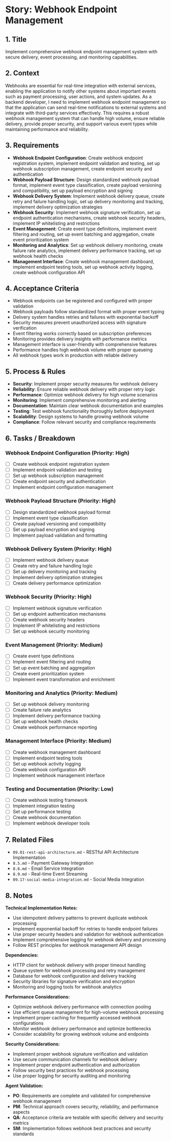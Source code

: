 # Story: Webhook Endpoint Management

## 1. Title
Implement comprehensive webhook endpoint management system with secure delivery, event processing, and monitoring capabilities.

## 2. Context
Webhooks are essential for real-time integration with external services, enabling the application to notify other systems about important events such as payment processing, user actions, and system updates. As a backend developer, I need to implement webhook endpoint management so that the application can send real-time notifications to external systems and integrate with third-party services effectively. This requires a robust webhook management system that can handle high volume, ensure reliable delivery, provide proper security, and support various event types while maintaining performance and reliability.

## 3. Requirements
- **Webhook Endpoint Configuration**: Create webhook endpoint registration system, implement endpoint validation and testing, set up webhook subscription management, create endpoint security and authentication
- **Webhook Payload Structure**: Design standardized webhook payload format, implement event type classification, create payload versioning and compatibility, set up payload encryption and signing
- **Webhook Delivery System**: Implement webhook delivery queue, create retry and failure handling logic, set up delivery monitoring and tracking, implement delivery optimization strategies
- **Webhook Security**: Implement webhook signature verification, set up endpoint authentication mechanisms, create webhook security headers, implement IP whitelisting and restrictions
- **Event Management**: Create event type definitions, implement event filtering and routing, set up event batching and aggregation, create event prioritization system
- **Monitoring and Analytics**: Set up webhook delivery monitoring, create failure rate analytics, implement delivery performance tracking, set up webhook health checks
- **Management Interface**: Create webhook management dashboard, implement endpoint testing tools, set up webhook activity logging, create webhook configuration API

## 4. Acceptance Criteria
- Webhook endpoints can be registered and configured with proper validation
- Webhook payloads follow standardized format with proper event typing
- Delivery system handles retries and failures with exponential backoff
- Security measures prevent unauthorized access with signature verification
- Event filtering works correctly based on subscription preferences
- Monitoring provides delivery insights with performance metrics
- Management interface is user-friendly with comprehensive features
- Performance handles high webhook volume with proper queueing
- All webhook types work in production with reliable delivery

## 5. Process & Rules
- **Security**: Implement proper security measures for webhook delivery
- **Reliability**: Ensure reliable webhook delivery with proper retry logic
- **Performance**: Optimize webhook delivery for high volume scenarios
- **Monitoring**: Implement comprehensive monitoring and alerting
- **Documentation**: Maintain clear webhook documentation and examples
- **Testing**: Test webhook functionality thoroughly before deployment
- **Scalability**: Design systems to handle growing webhook volume
- **Compliance**: Follow relevant security and compliance requirements

## 6. Tasks / Breakdown
### Webhook Endpoint Configuration (Priority: High)
- [ ] Create webhook endpoint registration system
- [ ] Implement endpoint validation and testing
- [ ] Set up webhook subscription management
- [ ] Create endpoint security and authentication
- [ ] Implement endpoint configuration management

### Webhook Payload Structure (Priority: High)
- [ ] Design standardized webhook payload format
- [ ] Implement event type classification
- [ ] Create payload versioning and compatibility
- [ ] Set up payload encryption and signing
- [ ] Implement payload validation and formatting

### Webhook Delivery System (Priority: High)
- [ ] Implement webhook delivery queue
- [ ] Create retry and failure handling logic
- [ ] Set up delivery monitoring and tracking
- [ ] Implement delivery optimization strategies
- [ ] Create delivery performance optimization

### Webhook Security (Priority: High)
- [ ] Implement webhook signature verification
- [ ] Set up endpoint authentication mechanisms
- [ ] Create webhook security headers
- [ ] Implement IP whitelisting and restrictions
- [ ] Set up webhook security monitoring

### Event Management (Priority: Medium)
- [ ] Create event type definitions
- [ ] Implement event filtering and routing
- [ ] Set up event batching and aggregation
- [ ] Create event prioritization system
- [ ] Implement event transformation and enrichment

### Monitoring and Analytics (Priority: Medium)
- [ ] Set up webhook delivery monitoring
- [ ] Create failure rate analytics
- [ ] Implement delivery performance tracking
- [ ] Set up webhook health checks
- [ ] Create webhook performance reporting

### Management Interface (Priority: Medium)
- [ ] Create webhook management dashboard
- [ ] Implement endpoint testing tools
- [ ] Set up webhook activity logging
- [ ] Create webhook configuration API
- [ ] Implement webhook management interface

### Testing and Documentation (Priority: Low)
- [ ] Create webhook testing framework
- [ ] Implement integration testing
- [ ] Set up performance testing
- [ ] Create webhook documentation
- [ ] Implement webhook developer tools

## 7. Related Files
- `09.01-rest-api-architecture.md` - RESTful API Architecture Implementation
- `8.5.md` - Payment Gateway Integration
- `8.6.md` - Email Service Integration
- `8.9.md` - Real-time Event Streaming
- `09.17-social-media-integration.md` - Social Media Integration

## 8. Notes
**Technical Implementation Notes:**
- Use idempotent delivery patterns to prevent duplicate webhook processing
- Implement exponential backoff for retries to handle endpoint failures
- Use proper security headers and validation for webhook authentication
- Implement comprehensive logging for webhook delivery and processing
- Follow REST principles for webhook management API design

**Dependencies:**
- HTTP client for webhook delivery with proper timeout handling
- Queue system for webhook processing and retry management
- Database for webhook configuration and delivery tracking
- Security libraries for signature verification and encryption
- Monitoring and logging tools for webhook analytics

**Performance Considerations:**
- Optimize webhook delivery performance with connection pooling
- Use efficient queue management for high-volume webhook processing
- Implement proper caching for frequently accessed webhook configurations
- Monitor webhook delivery performance and optimize bottlenecks
- Consider scalability for growing webhook volume and endpoints

**Security Considerations:**
- Implement proper webhook signature verification and validation
- Use secure communication channels for webhook delivery
- Implement proper endpoint authentication and authorization
- Follow security best practices for webhook processing
- Use proper logging for security auditing and monitoring

**Agent Validation:**
- **PO**: Requirements are complete and validated for comprehensive webhook management
- **PM**: Technical approach covers security, reliability, and performance aspects
- **QA**: Acceptance criteria are testable with specific delivery and security metrics
- **SM**: Implementation follows webhook best practices and security standards